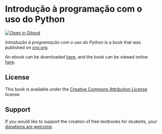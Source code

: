 # Introdução à programação com o uso do Python

[![Open in Gitpod](https://gitpod.io/button/open-in-gitpod.svg)](https://gitpod.io/from-referrer/)

_Introdução à programação com o uso do Python_ is a book that was published on [cnx.org](https://cnx.org/).

An ebook can be downloaded [here](https://github.com/cnx-user-books/cnxbook-introducao-a-programacao-com-o-uso-do-python/releases/latest), and the book can be viewed online [here](https://github.com/cnx-user-books/cnxbook-introducao-a-programacao-com-o-uso-do-python/releases/latest).

## License
This book is available under the [Creative Commons Attribution License](./LICENSE) license.

## Support
If you would like to support the creation of free textbooks for students, your [donations are welcome](https://riceconnect.rice.edu/donation/support-openstax-banner).
